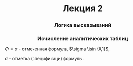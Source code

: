 # <p align="center"> Лекция 2 </p>
### <p align="center"> Логика высказываний </p>
### <p align="center"> Исчисление аналитических таблиц </p>

$\Phi=\sigma$ - отмеченная формула, $\sigma \isin {0,1}$,

$\sigma$ - отметка (спецификаци) формулы.
